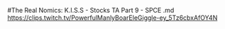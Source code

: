 #The Real Nomics: K.I.S.S - Stocks TA Part 9 - SPCE.md
https://clips.twitch.tv/PowerfulManlyBoarEleGiggle-ey_5Tz6cbxAfOY4N